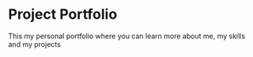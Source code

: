 # Project Portfolio

This my personal portfolio where you can learn more about me, my skills and my projects
